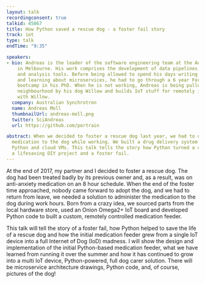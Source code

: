 ```yaml
---
layout: talk
recordingconsent: true
talkid: 45067
title: How Python saved a rescue dog - a foster fail story
track: iot
type: talk
endTime: "9:35"

speakers:
- bio: Andreas is the leader of the software engineering team at the Australian Synchrotron
    in Melbourne. His work comprises the development of data pipelines, management
    and analysis tools. Before being allowed to spend his days writing Python code
    and learning about microservices, he had to go through a 6 year Fortran and C++
    bootcamp in his PhD. When he is not working, Andreas is being pulled through the
    neighbourhood by his dog Willow and builds IoT stuff for remotely interacting
    with Willow.
  company: Australian Synchrotron
  name: Andreas Moll
  thumbnailUrl: andreas-moll.png
  twitter: SciAndreas
  url: https://github.com/portrain

abstract: When we decided to foster a rescue dog last year, we had to deliver anti-anxiety
  medication to the dog while working. We built a drug delivery system using IoT boards,
  Python and cloud VMs. This talk tells the story how Python turned a crazy idea into
  a lifesaving DIY project and a foster fail.
---
```

At the end of 2017, my partner and I decided to foster a rescue dog. The dog had been treated badly by its previous owner and, as a result, was on anti-anxiety medication on an 8 hour schedule. When the end of the foster time approached, nobody came forward to adopt the dog, and we had to return from leave, we needed a solution to administer the medication to the dog during work hours. Born from a crazy idea, we sourced parts from the local hardware store, used an Onion Omega2+ IoT board and developed Python code to built a custom, remotely controlled medication feeder.

This talk will tell the story of a foster fail, how Python helped to save the life of a rescue dog and how the initial medication feeder grew from a single IoT device into a full Internet of Dog (IoD) madness. I will show the design and implementation of the initial Python-based medication feeder, what we have learned from running it over the summer and how it has continued to grow into a multi IoT device, Python-powered, full dog carer solution. There will be microservice architecture drawings, Python code, and, of course, pictures of the dog!
